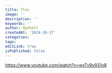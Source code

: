 ```yaml
---
title: flex
image: ''
description: ''
keywords: ''
author: Opshell
createdAt: '2024-10-17'
categories: 
tags: 
editLink: true
isPublished: false
---
```

https://www.youtube.com/watch?v=wsTv9y931o8
